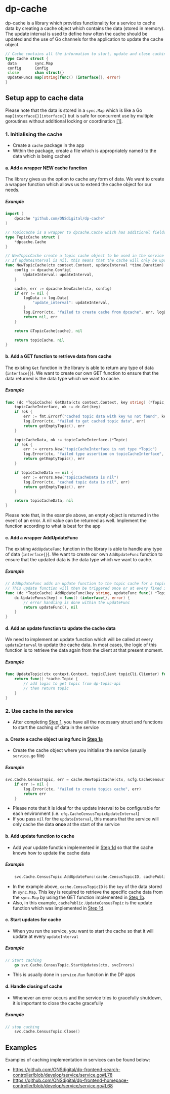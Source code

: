 # dp-cache

dp-cache is a library which provides functionality for a service to cache data by creating a cache object which contains the data (stored in memory). The update interval is used to define how often the cache should be updated and the use of Go channels for the application to update the cache object.

```go
// Cache contains all the information to start, update and close caching data
type Cache struct {
 data        sync.Map
 config      Config
 close       chan struct{}
 UpdateFuncs map[string]func() (interface{}, error)
}
```

## Setup app to cache data

Please note that the data is stored in a `sync.Map` which is like a Go `map[interface{}]interface{}` but is safe for concurrent use by multiple goroutines without additional locking or coordination [[1]][golang-sync-map].

### 1. Initialising the cache

- Create a `cache` package in the app
- Within the package, create a file which is appropriately named to the data which is being cached

#### a. Add a wrapper NEW cache function

The library gives us the option to cache any form of data. We want to create a wrapper function which allows us to extend the cache object for our needs.

##### Example

```go
import (
    dpcache "github.com/ONSdigital/dp-cache"
)
```

```go
// TopicCache is a wrapper to dpcache.Cache which has additional fields and methods specifically for caching topics
type TopicCache struct {
    *dpcache.Cache
}
```

```go
// NewTopicCache create a topic cache object to be used in the service which will update at every updateInterval
// If updateInterval is nil, this means that the cache will only be updated once at the start of the service
func NewTopicCache(ctx context.Context, updateInterval *time.Duration) (*TopicCache, error) {
    config := dpcache.Config{
        UpdateInterval: updateInterval,
    }

    cache, err := dpcache.NewCache(ctx, config)
    if err != nil {
        logData := log.Data{
            "update_interval": updateInterval,
        }
        log.Error(ctx, "failed to create cache from dpcache", err, logData)
        return nil, err
    }

    return &TopicCache{cache}, nil

    return topicCache, nil
}
```

#### b. Add a GET function to retrieve data from cache

The existing `Get` function in the library is able to return any type of data (`interface{}`). We want to create our own GET function to ensure that the data returned is the data type which we want to cache.

##### Example

```go
func (dc *TopicCache) GetData(ctx context.Context, key string) (*Topic, error) {
    topicCacheInterface, ok := dc.Get(key)
    if !ok {
        err := fmt.Errorf("cached topic data with key %s not found", key)
        log.Error(ctx, "failed to get cached topic data", err)
        return getEmptyTopic(), err
    }

    topicCacheData, ok := topicCacheInterface.(*Topic)
    if !ok {
        err := errors.New("topicCacheInterface is not type *Topic")
        log.Error(ctx, "failed type assertion on topicCacheInterface", err)
        return getEmptyTopic(), err
    }

    if topicCacheData == nil {
        err := errors.New("topicCacheData is nil")
        log.Error(ctx, "cached topic data is nil", err)
        return getEmptyTopic(), err
    }

    return topicCacheData, nil
}
```

Please note that, in the example above, an empty object is returned in the event of an error. A nil value can be returned as well. Implement the function according to what is best for the app

#### c. Add a wrapper AddUpdateFunc

The existing `AddUpdateFunc` function in the library is able to handle any type of data (`interface{}`). We want to create our own `AddUpdateFunc` function to ensure that the updated data is the data type which we want to cache.

##### Example

```go
// AddUpdateFunc adds an update function to the topic cache for a topic with the `key` passed to the function
// This update function will then be triggered once or at every fixed interval as per the prior setup of the TopicCache
func (dc *TopicCache) AddUpdateFunc(key string, updateFunc func() *Topic) {
    dc.UpdateFuncs[key] = func() (interface{}, error) {
        // error handling is done within the updateFunc
        return updateFunc(), nil
    }
}
```

#### d. Add an update function to update the cache data

We need to implement an update function which will be called at every `updateInterval` to update the cache data. In most cases, the logic of this function is to retrieve the data again from the client at that present moment.

##### Example

```go
func UpdateTopic(ctx context.Context, topicClient topicCli.Clienter) func() *cache.Topic {
    return func() *cache.Topic {
        // add logic to get topic from dp-topic-api
        // then return topic
    }
}
```

### 2. Use cache in the service

- After completing [Step 1](#1-initialising-the-cache), you have all the necessary struct and functions to start the caching of data in the service

#### a. Create a cache object using func in [Step 1a](#a-add-a-wrapper-new-cache-function)

- Create the cache object where you initialise the service (usually `service.go` file)

##### Example

```go
svc.Cache.CensusTopic, err = cache.NewTopicCache(ctx, &cfg.CacheCensusTopicUpdateInterval)
    if err != nil {
        log.Error(ctx, "failed to create topics cache", err)
        return err
    }
```

- Please note that it is ideal for the update interval to be configurable for each environment (i.e. `cfg.CacheCensusTopicUpdateInterval`)
- If you pass `nil` for the `updateInterval`, this means that the service will only cache the data **once** at the start of the service

#### b. Add update function to cache

- Add your update function implemented in [Step 1d](#d-add-an-update-function-to-update-the-cache-data) so that the cache knows how to update the cache data

##### Example

```go
    svc.Cache.CensusTopic.AddUpdateFunc(cache.CensusTopicID, cachePublic.UpdateCensusTopic(ctx, clients.Topic))
```

- In the example above, `cache.CensusTopicID` is the `key` of the data stored in `sync.Map`. This key is required to retrieve the specific cache data from the `sync.Map` by using the GET function implemented in [Step 1b](#b-add-a-get-function-to-retrieve-data-from-cache).
- Also, in this example, `cachePublic.UpdateCensusTopic` is the update function which was implemented in [Step 1d](#d-add-an-update-function-to-update-the-cache-data).

#### c. Start updates for cache

- When you run the service, you want to start the cache so that it will update at every `updateInterval`

##### Example

```go
// Start caching
    go svc.Cache.CensusTopic.StartUpdates(ctx, svcErrors)
```

- This is usually done in `service.Run` function in the DP apps

#### d. Handle closing of cache

- Whenever an error occurs and the service tries to gracefully shutdown, it is important to close the cache gracefully

##### Example

```go
// stop caching
    svc.Cache.CensusTopic.Close()
```

## Examples

Examples of caching implementation in services can be found below:

- <https://github.com/ONSdigital/dp-frontend-search-controller/blob/develop/service/service.go#L78>
- <https://github.com/ONSdigital/dp-frontend-homepage-controller/blob/develop/service/service.go#L68>

[//]: # (Reference Links and Images)
   [golang-sync-map]: <https://pkg.go.dev/sync#Map>
